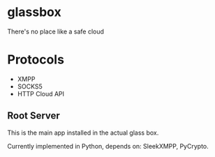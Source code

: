 # glassbox
There's no place like a safe cloud

# Protocols
* XMPP
* SOCKS5
* HTTP Cloud API


## Root Server
This is the main app installed in the actual glass box.

Currently implemented in Python, depends on: SleekXMPP, PyCrypto.
